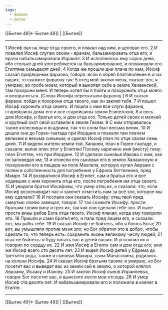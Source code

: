 ```yaml
---
tags:
  - Библия
  - Бытие
---
```

[[Бытие 49|← Бытие 49]] | [[Бытие]]

---
1 Иосиф пал на лице отца своего, и плакал над ним, и целовал его.
2 И повелел Иосиф слугам своим - врачам, бальзамировать отца его; и врачи набальзамировали Израиля.
3 И исполнилось ему сорок дней, ибо столько дней употребляется на бальзамирование, и оплакивали его Египтяне семьдесят дней.
4 Когда же прошли дни плача по нем, Иосиф сказал придворным фараона, говоря: если я обрел благоволение в очах ваших, то скажите фараону так:
5 отец мой заклял меня, сказав: вот, я умираю; во гробе моем, который я выкопал себе в земле Ханаанской, там похорони меня. И теперь хотел бы я пойти и похоронить отца моего и возвратиться. [Слова Иосифа пересказали фараону.]
6 И сказал фараон: пойди и похорони отца твоего, как он заклял тебя.
7 И пошел Иосиф хоронить отца своего. И пошли с ним все слуги фараона, старейшины дома его и все старейшины земли Египетской,
8 и весь дом Иосифа, и братья его, и дом отца его. Только детей своих и мелкий и крупный скот свой оставили в земле Гесем.
9 С ним отправились также колесницы и всадники, так что сонм был весьма велик.
10 И дошли они до Горен-гаатада при Иордане и плакали там плачем великим и весьма сильным; и сделал Иосиф плач по отце своем семь дней.
11 И видели жители земли той, Хананеи, плач в Горен-гаатаде, и сказали: велик плач этот у Египтян! Посему наречено имя [месту] тому: плач Египтян, что при Иордане.
12 И сделали сыновья Иакова с ним, как он заповедал им;
13 и отнесли его сыновья его в землю Ханаанскую и похоронили его в пещере на поле Махпела, которую купил Авраам с полем в собственность для погребения у Ефрона Хеттеянина, пред Мамре.
14 И возвратился Иосиф в Египет, сам и братья его и все ходившие с ним хоронить отца его, после погребения им отца своего.
15 И увидели братья Иосифовы, что умер отец их, и сказали: что, если Иосиф возненавидит нас и захочет отмстить нам за всё зло, которое мы ему сделали?
16 И послали они сказать Иосифу: отец твой пред смертью своею завещал, говоря:
17 так скажите Иосифу: прости братьям твоим вину и грех их, так как они сделали тебе зло. И ныне прости вины рабов Бога отца твоего. Иосиф плакал, когда ему говорили это.
18 Пришли и сами братья его, и пали пред лицем его, и сказали: вот, мы рабы тебе.
19 И сказал Иосиф: не бойтесь, ибо я боюсь Бога;
20 вот, вы умышляли против меня зло; но Бог обратил это в добро, чтобы сделать то, что теперь есть: сохранить жизнь великому числу людей;
21 итак не бойтесь: я буду питать вас и детей ваших. И успокоил их и говорил по сердцу их.
22 И жил Иосиф в Египте сам и дом отца его; жил же Иосиф всего сто десять лет.
23 И видел Иосиф детей у Ефрема до третьего рода, также и сыновья Махира, сына Манассиина, родились на колени Иосифа.
24 И сказал Иосиф братьям своим: я умираю, но Бог посетит вас и выведет вас из земли сей в землю, о которой клялся Аврааму, Исааку и Иакову.
25 И заклял Иосиф сынов Израилевых, говоря: Бог посетит вас, и вынесите кости мои отсюда.
26 И умер Иосиф ста десяти лет. И набальзамировали его и положили в ковчег в Египте.

---
[[Бытие 49|← Бытие 49]] | [[Бытие]]